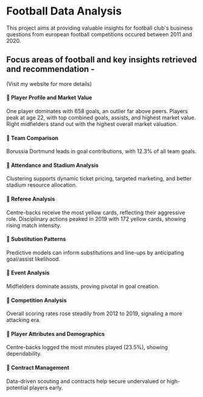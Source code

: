 # Football Data Analysis 
This project aims at providing valuable insights for football club's business questions from european football competitions occured between 2011 and 2020.
## Focus areas of football and key insights retrieved and recommendation -
(Visit my website for more details)
#### 🔹 Player Profile and Market Value
One player dominates with 658 goals, an outlier far above peers.
Players peak at age 22, with top combined goals, assists, and highest market value.
Right midfielders stand out with the highest overall market valuation.

#### 🔹 Team Comparison
Borussia Dortmund leads in goal contributions, with 12.3% of all team goals.

#### 🔹 Attendance and Stadium Analysis
Clustering supports dynamic ticket pricing, targeted marketing, and better stadium resource allocation.

#### 🔹 Referee Analysis
Centre-backs receive the most yellow cards, reflecting their aggressive role.
Disciplinary actions peaked in 2019 with 172 yellow cards, showing rising match intensity.

#### 🔹 Substitution Patterns
Predictive models can inform substitutions and line-ups by anticipating goal/assist likelihood.

#### 🔹 Event Analysis
Midfielders dominate assists, proving pivotal in goal creation.

#### 🔹 Competition Analysis
Overall scoring rates rose steadily from 2012 to 2019, signaling a more attacking era.

#### 🔹 Player Attributes and Demographics
Centre-backs logged the most minutes played (23.5%), showing dependability.

#### 🔹 Contract Management
Data-driven scouting and contracts help secure undervalued or high-potential players early.


